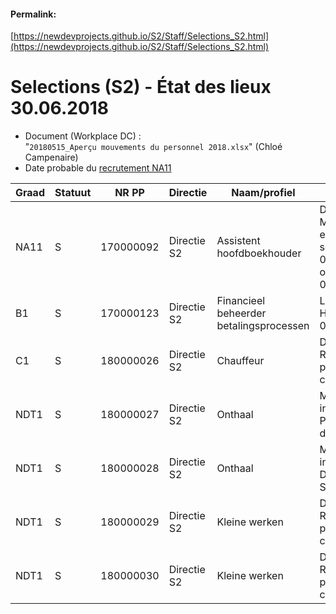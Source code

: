 <link rel="stylesheet" href="https://newdevprojects.github.io/S2/S2.css">

#### Permalink: 
[https://newdevprojects.github.io/S2/Staff/Selections_S2.html](https://newdevprojects.github.io/S2/Staff/Selections_S2.html)

# Selections (S2) - &Eacute;tat des lieux 30.06.2018

* Document (Workplace DC) :  
"`20180515_Aperçu mouvements du personnel 2018.xlsx`" (Chloé Campenaire)
* Date probable du [recrutement NA11](http://nimb.ws/jNcbgk)

| Graad | Statuut | NR PP | Directie | Naam/profiel | SVZ | Taalrol |
| --- | --- | --- | --- | --- | --- | --- |
| NA11 | S | 170000092 | Directie S2 | Assistent hoofdboekhouder | Denis Mailleux<br>entrée en service : 01.08.2018 ou 01.09.2018 | FR |
|  B1 | S | 170000123 | Directie S2 |  Financieel beheerder betalingsprocessen | Liesbeth Hollevoet  - 01.03.2018 | NL |
| C1 | S | 180000026 | Directie S2 | Chauffeur | Détachement Réforme protection civile | NL/FR |
| NDT1 | S | 180000027 | Directie S2 | Onthaal | Mobilité interne Ingrid Peeterman de S4 | NL |
| NDT1 | S | 180000028 | Directie S2 | Onthaal | Mobilité interne Greta D'Haen de S4 | NL |
| NDT1 | S | 180000029 | Directie S2 | Kleine werken | Détachement Réforme protection civile | NL |
| NDT1 | S | 180000030 | Directie S2 | Kleine werken | Détachement Réforme protection civile | FR |
